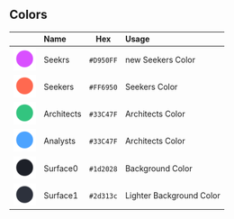 ## Colors

|                                                         | Name          |    Hex    | Usage                                                                             |
| :-----------------------------------------------------: | :------------ | :-------: | :-------------------------------------------------------------------------------- |
|        <img src="colors/seekrs.svg" width="40">         | Seekrs        | `#D950FF` | new Seekers Color                                                                 |
|        <img src="colors/seekers.svg" width="40">        | Seekers       | `#FF6950` | Seekers Color                                                                     |
|      <img src="colors/architects.svg" width="40">       | Architects    | `#33C47F` | Architects Color                                                                  |
|       <img src="colors/analysts.svg" width="40">        | Analysts      | `#33C47F` | Architects Color                                                                  |
|       <img src="colors/surface0.svg" width="40">        | Surface0      | `#1d2028` | Background Color                                                                  |
|       <img src="colors/surface1.svg" width="40">        | Surface1      | `#2d313c` | Lighter Background Color                                                          |
